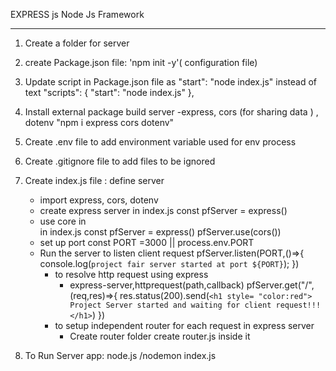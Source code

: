  EXPRESS js Node Js Framework
 _____________________________

1. Create a folder for server
2. create Package.json file: 'npm init -y'( configuration file)
3. Update script in Package.json file as "start": "node index.js" instead of text
        "scripts": {
            "start": "node index.js"
        },
4. Install external package build server
    -express, cors (for sharing data ) , dotenv
        "npm i express cors dotenv"
5. Create .env file to add environment variable used for env process
6. Create .gitignore file to add files to be ignored
7. Create index.js file : define server
    - import express, cors, dotenv
    - create express server
        in index.js
        const pfServer = express()
    - use core in  
        in index.js
        const pfServer = express()
        pfServer.use(cors())
    - set up port 
        const PORT =3000 || process.env.PORT
    - Run the server to listen client request
        pfServer.listen(PORT,()=>{
            console.log(`project fair server started at port ${PORT}`);
        })
        - to resolve http request using express
            - express-server,httprequest(path,callback)
                    pfServer.get("/",(req,res)=>{
                    res.status(200).send(`<h1 style= "color:red"> Project Server started and waiting for client request!!! </h1>`)
                    })
        - to setup independent router for each request in express server
            - Create router folder create router.js inside it
             
             

8. To Run Server app: node.js /nodemon index.js
